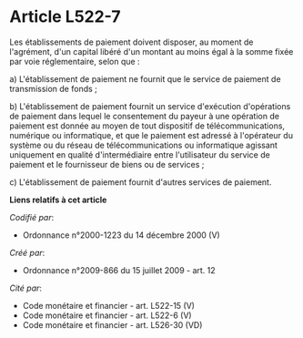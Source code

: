 # Article L522-7

Les établissements de paiement doivent disposer, au moment de l'agrément, d'un capital libéré d'un montant au moins égal à la
somme fixée par voie réglementaire, selon que :

a) L'établissement de paiement ne fournit que le service de paiement de transmission de fonds ;

b) L'établissement de paiement fournit un service d'exécution d'opérations de paiement dans lequel le consentement du payeur
à une opération de paiement est donnée au moyen de tout dispositif de télécommunications, numérique ou informatique, et que
le paiement est adressé à l'opérateur du système ou du réseau de télécommunications ou informatique agissant uniquement en
qualité d'intermédiaire entre l'utilisateur du service de paiement et le fournisseur de biens ou de services ;

c) L'établissement de paiement fournit d'autres services de paiement.

**Liens relatifs à cet article**

_Codifié par_:

  - Ordonnance n°2000-1223 du 14 décembre 2000 (V)

_Créé par_:

  - Ordonnance n°2009-866 du 15 juillet 2009 - art. 12

_Cité par_:

  - Code monétaire et financier - art. L522-15 (V)
  - Code monétaire et financier - art. L522-6 (V)
  - Code monétaire et financier - art. L526-30 (VD)
